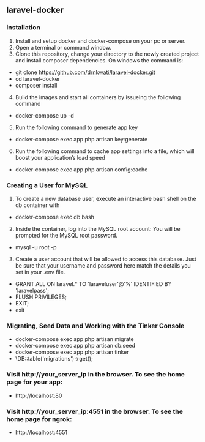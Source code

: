 
## laravel-docker

### Installation
1. Install and setup docker and docker-compose on your pc or server.
2. Open a terminal or command window.
3. Clone this repository, change your directory to the newly created project and install composer dependencies. On windows the command is: 
- git clone https://github.com/drnkwati/laravel-docker.git
- cd laravel-docker
- composer install
4. Build the images and start all containers by issueing the following command 
- docker-compose up -d
5. Run the following command to generate app key 
- docker-compose exec app php artisan key:generate
6. Run the following command to cache app settings into a file, which will boost your application’s load speed 
- docker-compose exec app php artisan config:cache

### Creating a User for MySQL
1. To create a new database user, execute an interactive bash shell on the db container with 
- docker-compose exec db bash
2. Inside the container, log into the MySQL root account: You will be prompted for the MySQL root password.
- mysql -u root -p
3. Create a user account that will be allowed to access this database. Just be sure that your username and password here match the details you set in your .env file.
- GRANT ALL ON laravel.* TO 'laraveluser'@'%' IDENTIFIED BY 'laravelpass';
- FLUSH PRIVILEGES;
- EXIT;
- exit

### Migrating, Seed Data and Working with the Tinker Console
- docker-compose exec app php artisan migrate
- docker-compose exec app php artisan db:seed
- docker-compose exec app php artisan tinker
- \DB::table('migrations')->get();

### Visit http://your_server_ip in the browser. To see the home page for your app:
- http://localhost:80

### Visit http://your_server_ip:4551 in the browser. To see the home page for ngrok:
- http://localhost:4551


